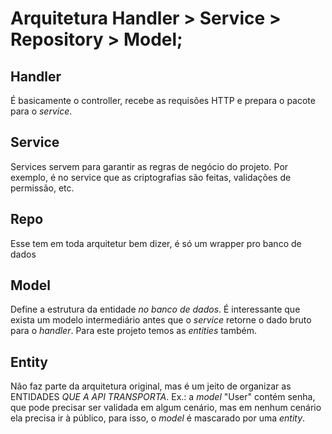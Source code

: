 # Arquitetura Handler > Service > Repository > Model;

## Handler
É basicamente o controller, recebe as requisões HTTP e prepara o pacote para o *service*.

## Service
Services servem para garantir as regras de negócio do projeto. Por exemplo, é no service que as criptografias são
feitas, validações de permissão, etc.

## Repo 
Esse tem em toda arquitetur bem dizer, é só um wrapper pro banco de dados

## Model
Define a estrutura da entidade *no banco de dados*. 
É interessante que exista um modelo intermediário antes que o *service* retorne o dado bruto para
o *handler*. 
Para este projeto temos as *entities* também.

## Entity
Não faz parte da arquitetura original, mas é um jeito de organizar as ENTIDADES *QUE A API TRANSPORTA*.
Ex.: a *model* "User" contém senha, que pode precisar ser validada em algum cenário, mas em nenhum cenário
ela precisa ir à público, para isso, o *model* é mascarado por uma *entity*.